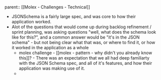 parent:: [[Molex - Challenges - Technical]]

- JSONSchema is a fairly large spec, and was core to how their application worked.
- Alot of the questions that would come up during backlog refinement / sprint planning, was asking questions "well, what does the schema look like for this?", and a common answer would be "it's in the JSON schema" - but not being clear what that was, or where to find it, or how it worked in the application as a whole
	- molex challenge - [[molex - pattern - why didn't you already know this]]?  - There was an expectation that we all had deep familiarty with the JSON Schema spec, and all of it's features, and how their application was making use of it.
	-
